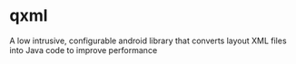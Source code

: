 # qxml
A low intrusive, configurable android library that converts layout XML files into Java code to improve performance
